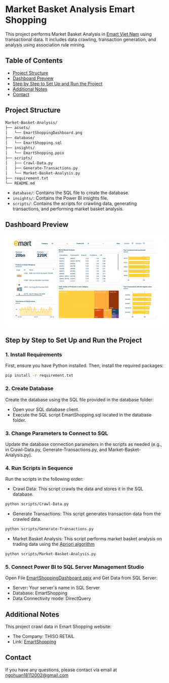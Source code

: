 # Market Basket Analysis Emart Shopping

This project performs Market Basket Analysis in [Emart Viet Nam](https://emartmall.com.vn/) using transactional data. It includes data crawling, transaction generation, and analysis using association rule mining.

## Table of Contents
- [Project Structure](#Project-Structure)
- [Dashboard Preview](#Dashboard-Preview)
- [Step by Step to Set Up and Run the Project](#Step-by-Step-to-Set-Up-and-Run-the-Project)
- [Additional Notes](#Additional-Notes)
- [Contact](#Contact)

## Project Structure
```
Market-Basket-Analysis/
├── assets/
│   └── EmartShoppingDashboard.png
├── database/
│   └── EmartShopping.sql
├── insights/
│   └── EmartShopping.ppix
├── scripts/
│   ├── Crawl-Data.py
│   ├── Generate-Transactions.py
│   └── Market-Basket-Analysis.py
├── requirement.txt
└── README.md
```
- `database/`: Contains the SQL file to create the database.
- `insights/`: Contains the Power BI insights file.
- `scripts/`: Contains the scripts for crawling data, generating transactions, and performing market basket analysis.

## Dashboard Preview

![EmartShopping-Dashboard](/assets/EmartShoppingDashboard.png)

## Step by Step to Set Up and Run the Project

### 1. Install Requirements

First, ensure you have Python installed. Then, install the required packages:

```bash
pip install -r requirement.txt
```

### 2. Create Database
Create the database using the SQL file provided in the database folder:

- Open your SQL database client.
- Execute the SQL script EmartShopping.sql located in the database folder.

### 3. Change Parameters to Connect to SQL 
Update the database connection parameters in the scripts as needed (e.g., in Crawl-Data.py, Generate-Transactions.py, and Market-Basket-Analysis.py).

### 4. Run Scripts in Sequence
Run the scripts in the following order:
- Crawl Data: This script crawls the data and stores it in the SQL database.
```bash
python scripts/Crawl-Data.py
```
- Generate Transactions: This script generates transaction data from the crawled data.
```bash
python scripts/Generate-Transactions.py
```
- Market Basket Analysis: This script performs market basket analysis on trading data using the [Apriori algorithm](https://rasbt.github.io/mlxtend/user_guide/frequent_patterns/association_rules/)
```bash
python scripts/Market-Basket-Analysis.py
```

### 5. Connect Power BI to SQL Server Management Studio
Open File [EmartShoppingDashboard.ppix](/insights/EmartShoppingDashboard.ppix) and Get Data from SQL Server:
- Server: Your server's name in SQL Server
- Database: EmartShopping
- Data Connectivity mode: DirectQuery

## Additional Notes
This project crawl data in Emart Shopping website:  
- The Company: THISO RETAIL
- Link: [EmartShopping](https://emartmall.com.vn/)

## Contact
If you have any questions, please contact via email at ngohuan18112002@gmail.com
